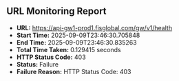 ## URL Monitoring Report

- **URL:** https://api-gw1-prod1.fisglobal.com/gw/v1/health
- **Start Time:** 2025-09-09T23:46:30.705848
- **End Time:** 2025-09-09T23:46:30.835263
- **Total Time Taken:** 0.129415 seconds
- **HTTP Status Code:** 403
- **Status:** Failure
- **Failure Reason:** HTTP Status Code: 403
